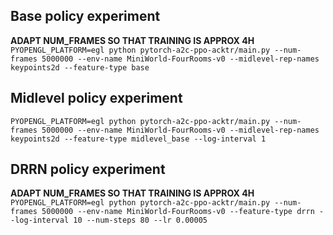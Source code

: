 ## Base policy experiment
**ADAPT NUM_FRAMES SO THAT TRAINING IS APPROX 4H**
`PYOPENGL_PLATFORM=egl python pytorch-a2c-ppo-acktr/main.py --num-frames 5000000 --env-name MiniWorld-FourRooms-v0 --midlevel-rep-names keypoints2d --feature-type base` 

## Midlevel policy experiment
`PYOPENGL_PLATFORM=egl python pytorch-a2c-ppo-acktr/main.py --num-frames 5000000 --env-name MiniWorld-FourRooms-v0 --midlevel-rep-names keypoints2d --feature-type midlevel_base --log-interval 1`

## DRRN policy experiment
**ADAPT NUM_FRAMES SO THAT TRAINING IS APPROX 4H**
`PYOPENGL_PLATFORM=egl python pytorch-a2c-ppo-acktr/main.py --num-frames 5000000 --env-name MiniWorld-FourRooms-v0 --feature-type drrn --log-interval 10 --num-steps 80 --lr 0.00005` 